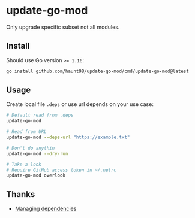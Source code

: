 # update-go-mod

Only upgrade specific subset not all modules.

## Install

Should use Go version `>= 1.16`:

```sh
go install github.com/haunt98/update-go-mod/cmd/update-go-mod@latest
```

## Usage

Create local file `.deps` or use url depends on your use case:

```sh
# Default read from .deps
update-go-mod

# Read from URL
update-go-mod --deps-url "https://example.txt"

# Don't do anythin
update-go-mod --dry-run

# Take a look
# Require GitHub access token in ~/.netrc
update-go-mod overlook
```

## Thanks

- [Managing dependencies](https://go.dev/doc/modules/managing-dependencies)
